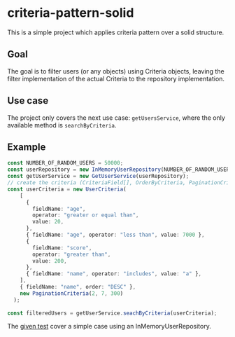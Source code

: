 # criteria-pattern-solid
This is a simple project which applies criteria pattern over a solid structure.

## Goal
The goal is to filter users (or any objects) using Criteria objects, leaving the filter implementation of the actual Criteria to the repository implementation.

## Use case
The project only covers the next use case: `getUsersService`, where the only available method is `searchByCriteria`.

## Example

```ts
const NUMBER_OF_RANDOM_USERS = 50000;
const userRepository = new InMemoryUserRepository(NUMBER_OF_RANDOM_USERS);
const getUserService = new GetUserService(userRepository);
// create the criteria (CriteriaField[], OrderByCriteria, PaginationCriteria
const userCriteria = new UserCriteria(
    [
      {
        fieldName: "age",
        operator: "greater or equal than",
        value: 20,
      },
      { fieldName: "age", operator: "less than", value: 7000 },
      {
        fieldName: "score",
        operator: "greater than",
        value: 200,
      },
      { fieldName: "name", operator: "includes", value: "a" },
    ],
    { fieldName: "name", order: "DESC" },
    new PaginationCriteria(2, 7, 300)
  );
  
const filteredUsers = getUserService.seachByCriteria(userCriteria);
```

The [given test](https://github.com/josegoval/criteria-pattern-solid/blob/26a7bba01b0c09d4e8dd24e549b44c30f355f4b6/src/__test__/getUserService.test.ts#L6) cover a simple case using an InMemoryUserRepository.

